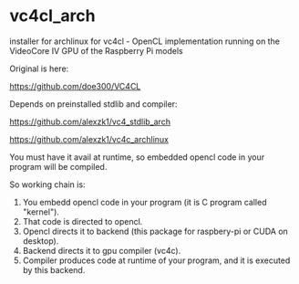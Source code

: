 # vc4cl_arch
installer for archlinux for vc4cl - OpenCL implementation running on the VideoCore IV GPU of the Raspberry Pi models

Original is here:

  https://github.com/doe300/VC4CL

Depends on preinstalled stdlib and compiler:

  https://github.com/alexzk1/vc4_stdlib_arch
  
  https://github.com/alexzk1/vc4c_archlinux

You must have it avail at runtime, so embedded opencl code in your program will be compiled.


So working chain is:

1. You embedd opencl code in your program (it is C program called "kernel").
2. That code is directed to opencl.
3. Opencl directs it to backend (this package for raspbery-pi or CUDA on desktop).
4. Backend directs it to gpu compiler (vc4c).
5. Compiler produces code at runtime of your program, and it is executed by this backend.
